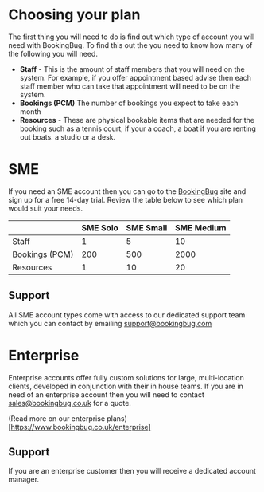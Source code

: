 # Choosing your plan
The first thing you will need to do is find out which type of account you will need with BookingBug. To find this out the you need to know how many of the following you will need.

- **Staff** - This is the amount of staff members that you will need on the system. For example, if you offer appointment based advise then each staff member who can take that appointment will need to be on the system.
- **Bookings (PCM)** The number of bookings you expect to take each month
- **Resources** - These are physical bookable items that are needed for the booking such as a tennis court, if your a coach, a boat if you are renting out boats. a studio or a desk.

# SME
If you need an SME account then you can go to the [BookingBug](https://bookingbug.co.uk) site and sign up for a free 14-day trial. Review the table below to see which plan would suit your needs.

|               | SME Solo | SME Small | SME Medium |
|---------------|------|-------|--------|
| Staff         | 1    | 5     | 10     |
| Bookings (PCM) | 200  | 500   | 2000   |
| Resources     | 1    | 10    | 20     |

## Support
All SME account types come with access to our dedicated support team which you can contact by emailing support@bookingbug.com

# Enterprise
Enterprise accounts offer fully custom solutions for large, multi-location clients, developed in conjunction with their in house teams. If you are in need of an enterprise account then you will need to contact [sales@bookingbug.co.uk](mailto:sales@bookingbug.co.uk) for a quote.

(Read more on our enterprise plans)[https://www.bookingbug.co.uk/enterprise]

## Support
If you are an enterprise customer then you will receive a dedicated account manager.
